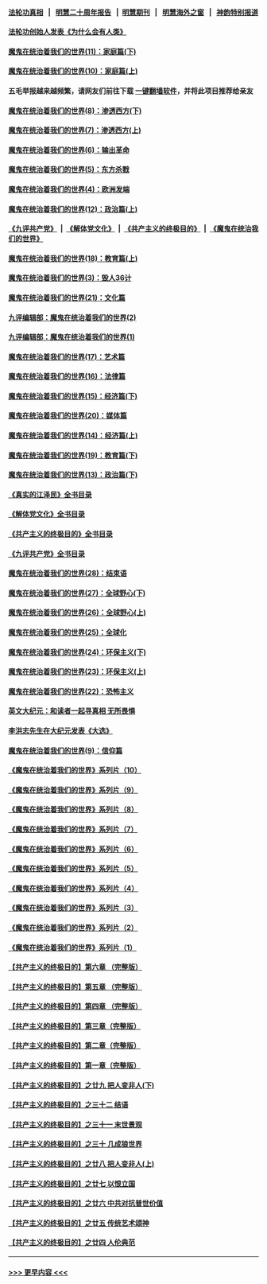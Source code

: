 #### [法轮功真相](https://github.com/gfw-breaker/truth/blob/master/README.md?t=0) &nbsp;&nbsp;|&nbsp;&nbsp; [明慧二十周年报告](https://github.com/gfw-breaker/mh-reports/blob/master/README.md?t=0) &nbsp;&nbsp;|&nbsp;&nbsp;[明慧期刊](https://github.com/gfw-breaker/mh-qikan) &nbsp;&nbsp;|&nbsp;&nbsp; [明慧海外之窗](https://github.com/gfw-breaker/mh-news/blob/master/README.md?t=0) &nbsp;&nbsp;|&nbsp;&nbsp; [神韵特别报道](https://github.com/gfw-breaker/mh-news/blob/master/shenyun.md?t=0)
#### [法轮功创始人发表《为什么会有人类》](../pages/nsc422/n13912117.md?t=03021243) 
#### [魔鬼在统治着我们的世界(11)：家庭篇(下)](../pages/nsc422/n10440961.md?t=03021243) 
#### [魔鬼在统治着我们的世界(10)：家庭篇(上)](../pages/nsc422/n10435448.md?t=03021243) 
#### 五毛举报越来越频繁，请网友们前往下载 [一键翻墙软件](https://github.com/gfw-breaker/ssr-accounts)，并将此项目推荐给亲友
#### [魔鬼在统治着我们的世界(8)：渗透西方(下)](../pages/nsc422/n10429603.md?t=03021243) 
#### [魔鬼在统治着我们的世界(7)：渗透西方(上)](../pages/nsc422/n10426013.md?t=03021243) 
#### [魔鬼在统治着我们的世界(6)：输出革命](../pages/nsc422/n10421536.md?t=03021243) 
#### [魔鬼在统治着我们的世界(5)：东方杀戮](../pages/nsc422/n10417707.md?t=03021243) 
#### [魔鬼在统治着我们的世界(4)：欧洲发端](../pages/nsc422/n10414890.md?t=03021243) 
#### [魔鬼在统治着我们的世界(12)：政治篇(上)](../pages/nsc422/n10444576.md?t=03021243) 
#### [《九评共产党》](https://github.com/begood0513/9ping.md/blob/master/README.md) &nbsp;|&nbsp; [《解体党文化》](../../../../jtdwh.md/blob/master/README.md)  &nbsp;|&nbsp; [《共产主义的终极目的》](../../../../gczydzjmd.md/blob/master/README.md) &nbsp;|&nbsp; [《魔鬼在统治我们的世界》](../../../../mgztzwmdsj.md/blob/master/README.md) 
#### [魔鬼在统治着我们的世界(18)：教育篇(上)](../pages/nsc422/n10526970.md?t=03021243) 
#### [魔鬼在统治着我们的世界(3)：毁人36计](../pages/nsc422/n10411583.md?t=03021243) 
#### [魔鬼在统治着我们的世界(21)：文化篇](../pages/nsc422/n10597706.md?t=03021243) 
#### [九评编辑部：魔鬼在统治着我们的世界(2)](../pages/nsc422/n10410036.md?t=03021243) 
#### [九评编辑部：魔鬼在统治着我们的世界(1)](../pages/nsc422/n10406825.md?t=03021243) 
#### [魔鬼在统治着我们的世界(17)：艺术篇](../pages/nsc422/n10499093.md?t=03021243) 
#### [魔鬼在统治着我们的世界(16)：法律篇](../pages/nsc422/n10485969.md?t=03021243) 
#### [魔鬼在统治着我们的世界(15)：经济篇(下)](../pages/nsc422/n10469975.md?t=03021243) 
#### [魔鬼在统治着我们的世界(20)：媒体篇](../pages/nsc422/n10586579.md?t=03021243) 
#### [魔鬼在统治着我们的世界(14)：经济篇(上)](../pages/nsc422/n10457370.md?t=03021243) 
#### [魔鬼在统治着我们的世界(19)：教育篇(下)](../pages/nsc422/n10564808.md?t=03021243) 
#### [魔鬼在统治着我们的世界(13)：政治篇(下)](../pages/nsc422/n10448270.md?t=03021243) 
#### [《真实的江泽民》全书目录](../pages/nsc422/n13721399.md?t=03021243) 
#### [《解体党文化》全书目录](../pages/nsc422/n13721157.md?t=03021243) 
#### [《共产主义的终极目的》全书目录](../pages/nsc422/n13721048.md?t=03021243) 
#### [《九评共产党》全书目录](../pages/nsc422/n13708085.md?t=03021243) 
#### [魔鬼在统治着我们的世界(28)：结束语](../pages/nsc422/n10936246.md?t=03021243) 
#### [魔鬼在统治着我们的世界(27)：全球野心(下)](../pages/nsc422/n10928319.md?t=03021243) 
#### [魔鬼在统治着我们的世界(26)：全球野心(上)](../pages/nsc422/n10900318.md?t=03021243) 
#### [魔鬼在统治着我们的世界(25)：全球化](../pages/nsc422/n10788205.md?t=03021243) 
#### [魔鬼在统治着我们的世界(24)：环保主义(下)](../pages/nsc422/n10695307.md?t=03021243) 
#### [魔鬼在统治着我们的世界(23)：环保主义(上)](../pages/nsc422/n10688613.md?t=03021243) 
#### [魔鬼在统治着我们的世界(22)：恐怖主义](../pages/nsc422/n10614727.md?t=03021243) 
#### [英文大纪元：和读者一起寻真相 无所畏惧](../pages/nsc422/n12542027.md?t=03021243) 
#### [李洪志先生在大纪元发表《大选》](../pages/nsc422/n12534746.md?t=03021243) 
#### [魔鬼在统治着我们的世界(9)：信仰篇](../pages/nsc422/n10432159.md?t=03021243) 
#### [《魔鬼在统治着我们的世界》系列片（10）](../pages/nsc422/n12292670.md?t=03021243) 
#### [《魔鬼在统治着我们的世界》系列片（9）](../pages/nsc422/n12290859.md?t=03021243) 
#### [《魔鬼在统治着我们的世界》系列片（8）](../pages/nsc422/n12287445.md?t=03021243) 
#### [《魔鬼在统治着我们的世界》系列片（7）](../pages/nsc422/n12283425.md?t=03021243) 
#### [《魔鬼在统治着我们的世界》系列片（6）](../pages/nsc422/n12282314.md?t=03021243) 
#### [《魔鬼在统治着我们的世界》系列片（5）](../pages/nsc422/n12281419.md?t=03021243) 
#### [《魔鬼在统治着我们的世界》系列片（4）](../pages/nsc422/n12274024.md?t=03021243) 
#### [《魔鬼在统治着我们的世界》系列片（3）](../pages/nsc422/n12271322.md?t=03021243) 
#### [《魔鬼在统治着我们的世界》系列片（2）](../pages/nsc422/n12269049.md?t=03021243) 
#### [《魔鬼在统治着我们的世界》系列片（1）](../pages/nsc422/n12267575.md?t=03021243) 
#### [【共产主义的终极目的】第六章 （完整版）](../pages/nsc422/n11428913.md?t=03021243) 
#### [【共产主义的终极目的】第五章 （完整版）](../pages/nsc422/n11428912.md?t=03021243) 
#### [【共产主义的终极目的】第四章 （完整版）](../pages/nsc422/n11428907.md?t=03021243) 
#### [【共产主义的终极目的】第三章（完整版）](../pages/nsc422/n11428848.md?t=03021243) 
#### [【共产主义的终极目的】第二章（完整版）](../pages/nsc422/n11428831.md?t=03021243) 
#### [【共产主义的终极目的】第一章（完整版）](../pages/nsc422/n11417651.md?t=03021243) 
#### [【共产主义的终极目的】之廿九 把人变非人(下)](../pages/nsc422/n11344140.md?t=03021243) 
#### [【共产主义的终极目的】之三十二 结语](../pages/nsc422/n11360535.md?t=03021243) 
#### [【共产主义的终极目的】之三十一 末世景观](../pages/nsc422/n11351129.md?t=03021243) 
#### [【共产主义的终极目的】之三十 几成狼世界](../pages/nsc422/n11348280.md?t=03021243) 
#### [【共产主义的终极目的】之廿八 把人变非人(上)](../pages/nsc422/n11340492.md?t=03021243) 
#### [【共产主义的终极目的】之廿七 以恨立国](../pages/nsc422/n11336944.md?t=03021243) 
#### [【共产主义的终极目的】之廿六 中共对抗普世价值](../pages/nsc422/n11324785.md?t=03021243) 
#### [【共产主义的终极目的】之廿五 传统艺术颂神](../pages/nsc422/n11296396.md?t=03021243) 
#### [【共产主义的终极目的】之廿四 人伦典范](../pages/nsc422/n11296397.md?t=03021243) 

----
#### [ >>> 更早内容 <<< ](../indexes/nsc422-earlier.md)
